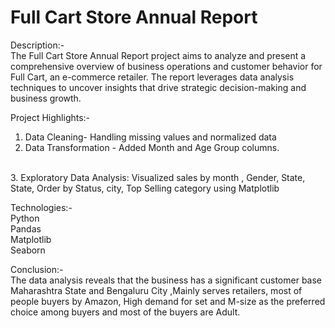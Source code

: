 # Full Cart Store Annual Report
Description:-
<br>
The Full Cart Store Annual Report project aims to analyze and present a comprehensive overview of business operations and customer behavior for Full Cart, an e-commerce retailer. The report leverages data analysis techniques to uncover insights that drive strategic decision-making and business growth.

Project Highlights:-
<br>
1.	Data Cleaning- Handling missing values and normalized data  
2.	Data Transformation - Added Month and Age Group columns.
<br>
3.	Exploratory Data Analysis: Visualized sales by month , Gender, State, State, Order by Status, city, Top Selling category using Matplotlib
	

Technologies:-
<br>
Python
<br>
Pandas
<br>
Matplotlib
<br>
Seaborn

Conclusion:-
<br>
The data analysis reveals that the business has a significant customer base Maharashtra State and Bengaluru City ,Mainly serves retailers, most of people buyers by Amazon, High demand for set and M-size as the preferred choice among buyers and most of the buyers are Adult.


